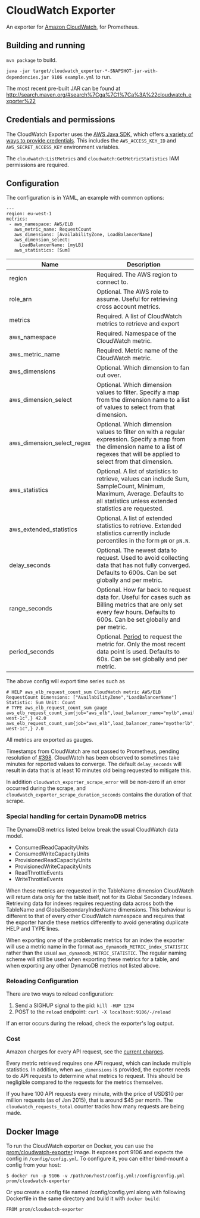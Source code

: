 CloudWatch Exporter
=====

An exporter for [Amazon CloudWatch](http://aws.amazon.com/cloudwatch/), for Prometheus.

## Building and running

`mvn package` to build.

`java -jar target/cloudwatch_exporter-*-SNAPSHOT-jar-with-dependencies.jar 9106 example.yml` to run.

The most recent pre-built JAR can be found at http://search.maven.org/#search%7Cga%7C1%7Ca%3A%22cloudwatch_exporter%22

## Credentials and permissions

The CloudWatch Exporter uses the
[AWS Java SDK](http://docs.aws.amazon.com/AWSSdkDocsJava/latest/DeveloperGuide/welcome.html),
which offers [a variety of ways to provide credentials](http://docs.aws.amazon.com/AWSSdkDocsJava/latest/DeveloperGuide/credentials.html).
This includes the `AWS_ACCESS_KEY_ID` and `AWS_SECRET_ACCESS_KEY` environment
variables.

The `cloudwatch:ListMetrics` and `cloudwatch:GetMetricStatistics` IAM permissions are required.

## Configuration
The configuration is in YAML, an example with common options:
```
---
region: eu-west-1
metrics:
 - aws_namespace: AWS/ELB
   aws_metric_name: RequestCount
   aws_dimensions: [AvailabilityZone, LoadBalancerName]
   aws_dimension_select:
     LoadBalancerName: [myLB]
   aws_statistics: [Sum]
```
Name     | Description
---------|------------
region   | Required. The AWS region to connect to.
role_arn   | Optional. The AWS role to assume. Useful for retrieving cross account metrics.
metrics  | Required. A list of CloudWatch metrics to retrieve and export
aws_namespace  | Required. Namespace of the CloudWatch metric.
aws_metric_name  | Required. Metric name of the CloudWatch metric.
aws_dimensions | Optional. Which dimension to fan out over.
aws_dimension_select | Optional. Which dimension values to filter. Specify a map from the dimension name to a list of values to select from that dimension.
aws_dimension_select_regex | Optional. Which dimension values to filter on with a regular expression. Specify a map from the dimension name to a list of regexes that will be applied to select from that dimension.
aws_statistics | Optional. A list of statistics to retrieve, values can include Sum, SampleCount, Minimum, Maximum, Average. Defaults to all statistics unless extended statistics are requested.
aws_extended_statistics | Optional. A list of extended statistics to retrieve. Extended statistics currently include percentiles in the form `pN` or `pN.N`.
delay_seconds | Optional. The newest data to request. Used to avoid collecting data that has not fully converged. Defaults to 600s. Can be set globally and per metric.
range_seconds | Optional. How far back to request data for. Useful for cases such as Billing metrics that are only set every few hours. Defaults to 600s. Can be set globally and per metric.
period_seconds | Optional. [Period](http://docs.aws.amazon.com/AmazonCloudWatch/latest/DeveloperGuide/cloudwatch_concepts.html#CloudWatchPeriods) to request the metric for. Only the most recent data point is used. Defaults to 60s. Can be set globally and per metric.

The above config will export time series such as 
```
# HELP aws_elb_request_count_sum CloudWatch metric AWS/ELB RequestCount Dimensions: ["AvailabilityZone","LoadBalancerName"] Statistic: Sum Unit: Count
# TYPE aws_elb_request_count_sum gauge
aws_elb_request_count_sum{job="aws_elb",load_balancer_name="mylb",availability_zone="eu-west-1c",} 42.0
aws_elb_request_count_sum{job="aws_elb",load_balancer_name="myotherlb",availability_zone="eu-west-1c",} 7.0
```

All metrics are exported as gauges.

Timestamps from CloudWatch are not passed to Prometheus, pending resolution of
[#398](https://github.com/prometheus/prometheus/issues/398). CloudWatch has
been observed to sometimes take minutes for reported values to converge. The
default `delay_seconds` will result in data that is at least 10 minutes old
being requested to mitigate this.

In addition `cloudwatch_exporter_scrape_error` will be non-zero if an error
occurred during the scrape, and `cloudwatch_exporter_scrape_duration_seconds`
contains the duration of that scrape.

### Special handling for certain DynamoDB metrics

The DynamoDB metrics listed below break the usual CloudWatch data model.

 * ConsumedReadCapacityUnits
 * ConsumedWriteCapacityUnits
 * ProvisionedReadCapacityUnits
 * ProvisionedWriteCapacityUnits
 * ReadThrottleEvents
 * WriteThrottleEvents

When these metrics are requested in the TableName dimension CloudWatch will
return data only for the table itself, not for its Global Secondary Indexes.
Retrieving data for indexes requires requesting data across both the TableName
and GlobalSecondaryIndexName dimensions. This behaviour is different to that
of every other CloudWatch namespace and requires that the exporter handle these
metrics differently to avoid generating duplicate HELP and TYPE lines.

When exporting one of the problematic metrics for an index the exporter will use
a metric name in the format `aws_dynamodb_METRIC_index_STATISTIC` rather than
the usual `aws_dynamodb_METRIC_STATISTIC`. The regular naming scheme will still
be used when exporting these metrics for a table, and when exporting any other
DynamoDB metrics not listed above.

### Reloading Configuration

There are two ways to reload configuration:

1. Send a SIGHUP signal to the pid: `kill -HUP 1234`
2. POST to the `reload` endpoint: `curl -X localhost:9106/-/reload`

If an error occurs during the reload, check the exporter's log output.

### Cost

Amazon charges for every API request, see the [current charges](http://aws.amazon.com/cloudwatch/pricing/).

Every metric retrieved requires one API request, which can include multiple
statistics. In addition, when `aws_dimensions` is provided, the exporter needs
to do API requests to determine what metrics to request. This should be
negligible compared to the requests for the metrics themselves.

If you have 100 API requests every minute, with the price of USD$10 per million
requests (as of Jan 2015), that is around $45 per month. The
`cloudwatch_requests_total` counter tracks how many requests are being made.

## Docker Image

To run the CloudWatch exporter on Docker, you can use the [prom/cloudwatch-exporter](https://hub.docker.com/r/prom/cloudwatch-exporter/)
image. It exposes port 9106 and expects the config in `/config/config.yml`. To
configure it, you can either bind-mount a config from your host:

```
$ docker run -p 9106 -v /path/on/host/config.yml:/config/config.yml prom/cloudwatch-exporter
```

Or you create a config file named /config/config.yml along with following
Dockerfile in the same directory and build it with `docker build`:

```
FROM prom/cloudwatch-exporter
```

